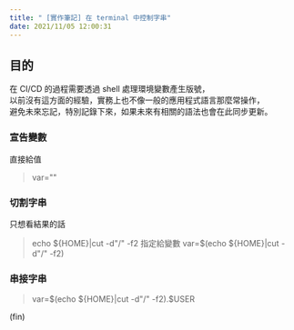 ```yaml
---
title: " [實作筆記] 在 terminal 中控制字串"
date: 2021/11/05 12:00:31
---
```


## 目的

在 CI/CD 的過程需要透過 shell 處理環境變數產生版號，  
以前沒有這方面的經驗，實務上也不像一般的應用程式語言那麼常操作，  
避免未來忘記，特別記錄下來，如果未來有相關的語法也會在此同步更新。

### 宣告變數

直接給值

> var=""

### 切割字串

只想看結果的話

> echo ${HOME}|cut -d"/" -f2
指定給變數
> var=$(echo ${HOME}|cut -d"/" -f2)

### 串接字串

> var=$(echo ${HOME}|cut -d"/" -f2).$USER

(fin)
